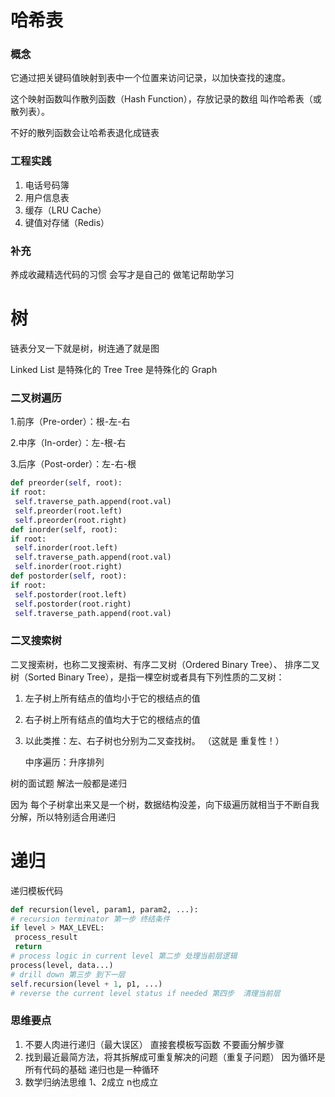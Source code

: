 # 哈希表

### 概念

它通过把关键码值映射到表中一个位置来访问记录，以加快查找的速度。

 这个映射函数叫作散列函数（Hash Function），存放记录的数组 叫作哈希表（或散列表）。

不好的散列函数会让哈希表退化成链表

### 工程实践

1. 电话号码簿
2. 用户信息表
3. 缓存（LRU Cache） 
4. 键值对存储（Redis）



### 补充

养成收藏精选代码的习惯 会写才是自己的 做笔记帮助学习

# 树

链表分叉一下就是树，树连通了就是图

Linked List 是特殊化的 Tree Tree 是特殊化的 Graph



### 二叉树遍历

1.前序（Pre-order）：根-左-右 

2.中序（In-order）：左-根-右 

3.后序（Post-order）：左-右-根



```python
def preorder(self, root):
if root:
 self.traverse_path.append(root.val)
 self.preorder(root.left)
 self.preorder(root.right)
def inorder(self, root):
if root:
 self.inorder(root.left)
 self.traverse_path.append(root.val)
 self.inorder(root.right)
def postorder(self, root):
if root:
 self.postorder(root.left)
 self.postorder(root.right)
 self.traverse_path.append(root.val)
```





### 二叉搜索树

二叉搜索树，也称二叉搜索树、有序二叉树（Ordered Binary Tree）、 排序二叉树（Sorted Binary Tree），是指一棵空树或者具有下列性质的二叉树： 

1. 左子树上所有结点的值均小于它的根结点的值

2. 右子树上所有结点的值均大于它的根结点的值

3. 以此类推：左、右子树也分别为二叉查找树。 （这就是 重复性！） 

   

   中序遍历：升序排列



树的面试题 解法一般都是递归

因为 每个子树拿出来又是一个树，数据结构没差，向下级遍历就相当于不断自我分解，所以特别适合用递归

# 递归

递归模板代码

```python
def recursion(level, param1, param2, ...):
# recursion terminator 第一步 终结条件
if level > MAX_LEVEL:
 process_result
 return
# process logic in current level 第二步 处理当前层逻辑
process(level, data...)
# drill down 第三步 到下一层
self.recursion(level + 1, p1, ...)
# reverse the current level status if needed 第四步  清理当前层
```





### 思维要点 

1. 不要人肉进行递归（最大误区）  直接套模板写函数 不要画分解步骤
2. 找到最近最简方法，将其拆解成可重复解决的问题（重复子问题）  因为循环是所有代码的基础 递归也是一种循环
3. 数学归纳法思维  1、2成立 n也成立